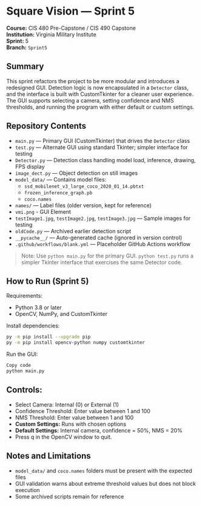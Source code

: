 # Square Vision — Sprint 5

**Course:** CIS 480 Pre-Capstone / CIS 490 Capstone  
**Institution:** Virginia Military Institute  
**Sprint:** 5  
**Branch:** `Sprint5`

## Summary
This sprint refactors the project to be more modular and introduces a redesigned GUI. Detection logic is now encapsulated in a `Detector` class, and the interface is built with CustomTkinter for a cleaner user experience. The GUI supports selecting a camera, setting confidence and NMS thresholds, and running the program with either default or custom settings.

## Repository Contents
- `main.py` — Primary GUI (CustomTkinter) that drives the `Detector` class  
- `test.py` — Alternate GUI using standard Tkinter; simpler interface for testing  
- `Detector.py` — Detection class handling model load, inference, drawing, FPS display  
- `image_dect.py` — Object detection on still images  
- `model_data/` — Contains model files:  
  - `ssd_mobilenet_v3_large_coco_2020_01_14.pbtxt`  
  - `frozen_inference_graph.pb`  
  - `coco.names`  
- `names/` — Label files (older version, kept for reference)  
- `vmi.png` - GUI Element
- `testImage1.jpg`, `testImage2.jpg`, `testImage3.jpg` — Sample images for testing  
- `oldCode.py` — Archived earlier detection script  
- `__pycache__/` — Auto-generated cache (ignored in version control)  
- `.github/workflows/blank.yml` — Placeholder GitHub Actions workflow

> Note: Use `python main.py` for the primary GUI. `python test.py` runs a simpler Tkinter interface that exercises the same Detector code.


## How to Run (Sprint 5)
Requirements:
- Python 3.8 or later  
- OpenCV, NumPy, and CustomTkinter

Install dependencies:
```bash
py -m pip install --upgrade pip
py -m pip install opencv-python numpy customtkinter
```
Run the GUI:
```bash
Copy code
python main.py
```
## Controls:
- Select Camera: Internal (0) or External (1)
- Confidence Threshold: Enter value between 1 and 100
- NMS Threshold: Enter value between 1 and 100
- **Custom Settings:** Runs with chosen options
- **Default Settings:** Internal camera, confidence = 50%, NMS = 20%
- Press q in the OpenCV window to quit.

## Notes and Limitations
- `model_data/` and `coco.names` folders must be present with the expected files
- GUI validation warns about extreme threshold values but does not block execution
- Some archived scripts remain for reference